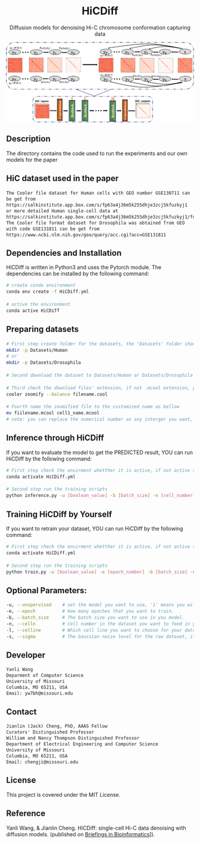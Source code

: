 <div align="center">

# HiCDiff
Diffusion models for denoising Hi-C chromosome conformation capturing data

![showing.png](./showing.png)

</div>

## Description
The directory contains the code used to run the experiments and our own models for the paper

## HiC dataset used in the paper

```
The Cooler file dataset for Human cells with GEO number GSE130711 can be get from https://salkinstitute.app.box.com/s/fp63a4j36m5k255dhje3zcj5kfuzkyj1 or more detailed Human single-cell data at https://salkinstitute.app.box.com/s/fp63a4j36m5k255dhje3zcj5kfuzkyj1/folder/82405563291
The Cooler file format dataset for Drosophila was obtained from GEO with code GSE131811 can be get from https://www.ncbi.nlm.nih.gov/geo/query/acc.cgi?acc=GSE131811 
```
## Dependencies and Installation

HiCDiff is written in Python3 and uses the Pytorch module. 
The dependencies can be installed by the following command:

```bash
# create conda environment
conda env create -f HiCDiff.yml

# active the environment
conda active HiCDiff
```
## Preparing datasets
```bash
# First step create folder for the datasets, the 'Datasets' folder should be at the same level as 'TrainingYourData' Folder 
mkdir -p Datasets/Human
# or
mkdir -p Datasets/Drosophila 

# Second download the dataset to Datasets/Human or Datasets/Drosophila the by the given link

# Third check the download files' extension, if not .mcool extension, you should zoomify the files to get the resolution you want
cooler zoomify --balance filename.cool

# Fourth name the zoomified file to the customized name as bellow
mv fiilename.mcool cell1_name.mcool
# note: you can replace the numerical number as any interger you want, and change the 'name' as you want.
```
## Inference through HiCDiff

If you want to evaluate the model to get the PREDICTED result, YOU can run HiCDiff by the following command:

```bash
# First step check the envirment whetther it is active, if not active the envirment 
conda activate HiCDiff.yml

# Second step run the training scripts
python inference.py -u [boolean_value] -b [batch_size] -n [cell_number] -l [cell_line] -s [sigma]
```

## Training HiCDiff by Yourself

If you want to retrain your dataset, YOU can run HiCDiff by the following command:

```bash
# First step check the envirment whetther it is active, if not active the envirment 
conda activate HiCDiff.yml

# Second step run the training scripts
python train.py -u [boolean_value] -e [epoch_number] -b [batch_size] -n [cell_number] -l [cell_line] -s [sigma]
```
## Optional Parameters:

```bash
-u, --unspervised    # set the model you want to use, '1' means you will use unsupervsed way to train your model, '0' indicates you will use supervised way to train your model.
-e, --epoch          # How many epoches that you want to train.
-b, --batch_size     # The batch size you want to use in you model.
-n, --celln          # Cell number in the dataset you want to feed in you model.
-l, --celline        # Which cell line you want to choose for your dataset, default is 'Human', you should choose one name in ['Human', 'Dros']
-s, --sigma          # The Gaussian noise level for the raw dataset, it should be equal or larger than 0.0 but not larger than 1.0, '1.0' means the largest noise added to datasets. 
```

## Developer

```
Yanli Wang
Deparment of Computer Science
University of Missouri
Columbia, MO 65211, USA
Email: yw7bh@missouri.edu
```
## Contact

```
Jianlin (Jack) Cheng, PhD, AAAS Fellow
Curators' Distinguished Professor
William and Nancy Thompson Distinguished Professor
Department of Electrical Engineering and Computer Science
University of Missouri
Columbia, MO 65211, USA
Email: chengji@missouri.edu
```

## License
This project is covered under the MIT License.

## Reference
Yanli Wang, & Jianlin Cheng. HiCDiff: single-cell Hi-C data denoising with diffusion models. (published on [Briefings in Bioinformatics](https://academic.oup.com/bib/article/25/4/bbae279/7690294)]).
